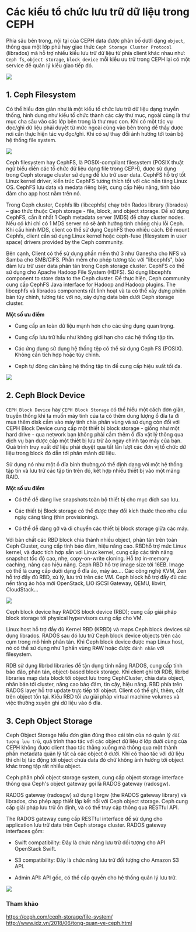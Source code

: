 # Các kiểu tổ chức lưu trữ dữ liệu trong CEPH

Phía sâu bên trong, nội tại của CEPH data được phân bố dưới dạng `object`, thông qua một lớp phủ hay giao thức `Ceph Storage Cluster Protocol` (librados) mã hỗ trợ nhiều kiểu lưu trữ dữ liệu từ phía client khác nhau như: `Ceph fs`, `object storage`, `block device` mỗi kiểu ưu trữ trong CEPH lại có một service để quản lý kiểu giao tiếp đó.

![](../images/kieu-luu-tru-du-lieu/luutruceph.png)

## 1. Ceph Filesystem

Có thể hiểu đơn giản như là một kiểu tổ chức lưu trữ dữ liệu dạng truyền thống, hình dung như kiểu tổ chức thành các cây thư muc, ngoài cùng là thư mục cha sâu vào các lớp bên trong là thư mục con. Khi có một tác vụ đọc/ghi dữ liệu phải duyệt từ mức ngoài cùng vào bên trong để thấy được nơi cần thực hiện tác vụ đọc/ghi. Khi có sự thay đổi ảnh hướng tới toàn bộ hệ thống file system.

![](../images/kieu-luu-tru-du-lieu/Screenshot_1665.png)

Ceph filesystem hay CephFS, là POSIX-compliant filesystem (POSIX thuật ngữ biểu diến các tổ chức dữ liệu dạng file trong CEPH), được sử dụng trong Ceph storage cluster sử dụng để lưu trữ user data. CephFS hỗ trợ tốt Linux kernel driver, kiến trúc CephFS tương thích tốt với các nền tảng Linux OS. CephFS lưu data và medata riêng biệt, cung cấp hiệu năng, tính bảo đảm cho app host nằm trên nó.

Trong Ceph cluster, Cephfs lib (libcephfs) chạy trên Rados library (librados) – giao thức thuộc Ceph storage - file, block, and object storage. Để sử dụng CephFS, cần ít nhất 1 Ceph metadata server (MDS) để chạy cluster nodes. Nếu có  khi chỉ có 1 MDS server nó sẽ ảnh hưởng tính chống chịu lỗi Ceph. Khi cấu hình MDS, client có thể sử dụng CephFS theo nhiều cách. Để mount Cephfs, client cần sử dụng Linux kernel hoặc ceph-fuse (filesystem in user space) drivers provided by the Ceph community.

Bên cạnh, Client có thể sử dụng phần mềm thứ 3 như Ganesha cho NFS và Samba cho SMB/CIFS. Phần mềm cho phép tương tác với "libcephfs", bảo đảm lưu trữ user data phân tán trong Ceph storage cluster. CephFS có thể sử dụng cho Apache Hadoop File System (HDFS). Sử dụng libcephfs component to store data to the Ceph cluster. Để thực hiện, Ceph community cung cấp CephFS Java interface for Hadoop and Hadoop plugins. The libcephfs và librados components rất linh hoạt và ta có thể xây dựng phiên bản tùy chỉnh, tương tác với nó, xây dựng data bên dưới Ceph storage cluster.

**Một số ưu điểm**

+ Cung cấp an toàn dữ liệu mạnh hơn cho các ứng dụng quan trọng.

+ Cung cấp lưu trữ hầu như không giới hạn cho các hệ thống tập tin.

+ Các ứng dụng sử dụng hệ thống tệp có thể sử dụng Ceph FS (POSIX). Không cần tích hợp hoặc tùy chỉnh.

+ Ceph tự động cân bằng hệ thống tập tin để cung cấp hiệu suất tối đa.

![](../images/kieu-luu-tru-du-lieu/ceph-file.png)

## 2. Ceph Block Device

`CEPH Block Device` hay `CEPH Block Storage` có thể hiểu một cách đơn giản, truyền thống khi ta muốn máy tính của ta có thêm dung lượng ổ đĩa ta đi mua thêm disk cắm vào máy tính chia phân vùng và sử dụng còn đối với CEPH Block Device cung cấp một thiết bị block storage - giống như một hard drive - qua network bạn không phải cắm thêm ổ đĩa vật lý thông qua dịch vụ bạn được cấp một thiết bị lưu trữ ảo ngay chính tạo máy của bạn. Quá trình truy xuất dữ liệu phải duyệt qua tất lần lượt các đơn vị tổ chức dữ liệu trong block đó dẫn tới phân mảnh dữ liệu.

Sử dụng nó như một ổ đĩa bình thường,có thể định dạng với một hệ thống tập tin và lưu trữ các tập tin trên đó, kết hợp nhiều thiết bị vào một mảng RAID.

**Một số ưu điểm**

+ Có thể dễ dàng live snapshots toàn bộ thiết bị cho mục đích sao lưu.

+ Các thiết bị Block storage có thể được thay đổi kích thước theo nhu cầu ngày càng tăng (thin provisioning).

+ Có thể dễ dàng gỡ và di chuyển các thiết bị block storage giữa các máy.

Với bản chất các RBD block chia thành nhiều object, phân tán trên toàn Ceph Cluster, cung cấp tính bảo đảm, hiệu năng cao. RBDhỗ trợ mức Linux kernel, và được tích hợp sẵn vơi Linux kernel, cung cấp các tính năng snapshot tốc độ cao, nhẹ, copy-on-write cloning. Hỗ trợ in-memory caching, nâng cao hiệu năng. Ceph RBD hỗ trợ image size tới 16EB. Image có thể là cung
cấp dưới dạng ổ đĩa ảo, máy ảo.... Các công nghệ KVM, Zen hỗ trợ đầy đủ RBD, xử lý, lưu trữ trên các VM. Ceph block hỗ trợ đầy đủ các nền tảng ảo hóa mới OpenStack, LIO iSCSI Gateway, QEMU, libvirt, CloudStack...

![](../images/kieu-luu-tru-du-lieu/ceph-block-storage.png)

Ceph block device hay RADOS block device (RBD); cung cấp giải pháp block storage tới physical hypervisors cung cấp cho VM. 

Linux host hỗ trợ đầy đủ Kernel RBD (KRBD) và maps Ceph block devices sử dụng librados. RADOS sau đó lưu trữ Ceph block device objects trên các cụm trong mô hình phân tán. Khi Ceph block device được map Linux host, nó có thể sử dụng như 1 phần vùng RAW hoặc được `đánh nhãn` với filesystem.

RDB sử dụng librbd libraries để tận dụng tính nắng RADOS, cung cấp tính bảo đảo, phân tán, object-based block storage. Khi client ghi tới RDB, librbd libraries map data block tới object lưu trong CephCluster, chia data object, nhân bản tới cluster, nâng cao bảo đảm, tin cậy, hiệu năng. RBD phía trên RADOS layer hỗ trợ update trực tiếp tới object. Client có thể ghi, thêm, cắt trên object tồn tại. Kiểu RBD tối ưu giải pháp virtual machine volumes và việc thường xuyên ghi dữ liệu vào ổ đĩa.

## 3. Ceph Object Storage

Ceph Object Storage hiểu đơn giản đúng theo cái tên của nó quản lý `đối tượng lưu trữ`, quá trình thao tác với các object dữ liệu ở lớp dưới cùng của CEPH không được client thao tác thằng xuống mà thông qua một thành phần metadata quản lý tất cả các object ở dưới. Khi có thao tác với dữ liệu thì chỉ bị tác động tới object chứa data đó chứ không ảnh hưởng tới object khác trong tập rất nhiều object.

Ceph phân phối object storage system, cung cấp object storage interface thông qua Ceph's object gateway gọi là RADOS gateway (radosgw).

RADOS gateway (radosgw) sử dụng librgw (the RADOS gateway library) và librados, cho phép app thiết lập kết nối với Ceph object storage. Ceph cung cấp giải pháp lưu trữ ổn định, và có thể truy cập thông qua RESTful API.

The RADOS gateway cung cấp RESTful interface để sử dụng cho application lưu trữ data trên Ceph storage cluster. RADOS gateway interfaces gồm:

+ Swift compatibility: Đây là chức năng lưu trữ đối tượng cho API OpenStack Swift.

+ S3 compatibility: Đây là chức năng lưu trữ đối tượng cho Amazon S3 API.

+ Admin API: API gốc, có thể cấp quyền cho hệ thống quản lý lưu trữ.

![](../images/kieu-luu-tru-du-lieu/ceph-object-storage.png)

### Tham khảo

https://ceph.com/ceph-storage/file-system/
http://www.idz.vn/2018/06/tong-quan-ve-ceph.html


